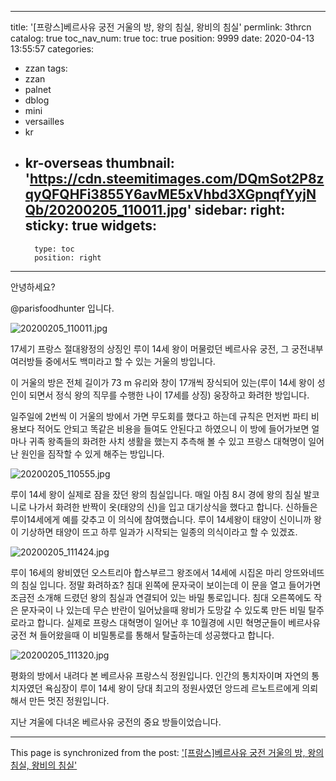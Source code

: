 
---
title: '[프랑스]베르사유 궁전 거울의 방, 왕의 침실, 왕비의 침실'
permlink: 3thrcn
catalog: true
toc_nav_num: true
toc: true
position: 9999
date: 2020-04-13 13:55:57
categories:
- zzan
tags:
- zzan
- palnet
- dblog
- mini
- versailles
- kr
- kr-overseas
thumbnail: 'https://cdn.steemitimages.com/DQmSot2P8zqyQFQHFi3855Y6avME5xVhbd3XGpnqfYyjNQb/20200205_110011.jpg'
sidebar:
    right:
        sticky: true
widgets:
    -
        type: toc
        position: right
---


안녕하세요?

@parisfoodhunter 입니다.


![20200205_110011.jpg](https://cdn.steemitimages.com/DQmSot2P8zqyQFQHFi3855Y6avME5xVhbd3XGpnqfYyjNQb/20200205_110011.jpg)

17세기 프랑스 절대왕정의 상징인 루이 14세 왕이 머물렀던 베르사유 궁전, 그 궁전내부 여러방들 중에서도  백미라고 할 수 있는 거울의 방입니다.

이 거울의 방은 전체 길이가 73 m  유리와 창이 17개씩 장식되어 있는(루이 14세 왕이 성인이 되면서 정식 왕의 직무를 수행한 나이 17세를 상징) 웅장하고 화려한 방입니다.

일주일에 2번씩 이 거울의 방에서 가면 무도회를
했다고 하는데 규칙은 먼저번 파티 비용보다 적어도 안되고 똑같은 비용을 들여도 안된다고 하였으니  이 방에 들어가보면 얼마나 귀족 왕족들의 화려한 사치 생활을 했는지 추측해 볼 수 있고 프랑스 대혁명이 일어난 원인을 짐작할 수 있게 해주는 방입니다.


![20200205_110555.jpg](https://cdn.steemitimages.com/DQmY6mjtJWqqvFJPbTCCm4z25fW8AsenfyS3ASUZtuzTyCM/20200205_110555.jpg)

루이 14세 왕이 실제로 잠을 잤던 왕의 침실입니다. 
매일 아침 8시 경에 왕의 침실 발코니로 나가서 화려한 반짝이 옷(태양의 신)을 입고 대기상식을 했다고 합니다. 신하들은 루이14세에게 예를 갖추고 이 의식에 참여했습니다.   루이 14세왕이 태양이 신이니까 왕이 기상하면 태양이 뜨고 하루 일과가 시작되는 일종의 의식이라고 할 수 있겠죠.


![20200205_111424.jpg](https://cdn.steemitimages.com/DQmW4RSm9TUg28KYJB2gyKf911vVu4nNPPWnE63Cf6kECe3/20200205_111424.jpg)

루이 16세의 왕비였던 오스트리아 합스부르그 왕조에서 14세에 시집온 마리 앙뜨와네뜨 의 침실 입니다.  정말 화려하죠?
침대 왼쪽에 문자국이 보이는데 이 문을 열고 들어가면 조금전 소개해 드렸던 왕의 침실과 연결되어 있는 바밀 통로입니다.
침대 오른쪽에도 작은 문자국이 나 있는데 무슨 반란이 일어났을때 왕비가 도망갈 수 있도록 만든 비밀 탈주로라고 합니다. 실제로 프랑스 대혁명이 일어난 후 10월경에 시민 혁명군들이 베르사유 궁전 쳐 들어왔을때 이 비밀통로를 통해서 탈출하는데 성공했다고 합니다. 


![20200205_111320.jpg](https://cdn.steemitimages.com/DQmQe4Laz42RP3zxZawu29dP4xsXa8mBfGXMJ4zsVioBgNx/20200205_111320.jpg)

평화의 방에서 내려다 본 베르사유 프랑스식 정원입니다. 인간의 통치자이며 자연의 통치자였던 욕심장이 루이 14세 왕이 당대 최고의 정원사였던 앙드레 르노트르에게 의뢰해서 만든 멋진 정원입니다.


지난 겨울에 다녀온 베르사유 궁전의 중요 방들이었습니다.

- - -

This page is synchronized from the post: ['[프랑스]베르사유 궁전 거울의 방, 왕의 침실, 왕비의 침실'](https://steemit.com/@parisfoodhunter/3thrcn)
